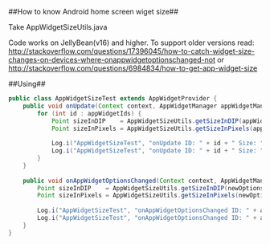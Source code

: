 ##How to know Android home screen wiget size##

Take AppWidgetSizeUtils.java

Code works on JellyBean(v16) and higher. To support older versions read: http://stackoverflow.com/questions/17396045/how-to-catch-widget-size-changes-on-devices-where-onappwidgetoptionschanged-not or http://stackoverflow.com/questions/6984834/how-to-get-app-widget-size

##Using##

```java
public class AppWidgetSizeTest extends AppWidgetProvider {
    public void onUpdate(Context context, AppWidgetManager appWidgetManager, int[] appWidgetIds) {
        for (int id : appWidgetIds) {
            Point sizeInDIP    = AppWidgetSizeUtils.getSizeInDIP(appWidgetManager, id);
            Point sizeInPixels = AppWidgetSizeUtils.getSizeInPixels(appWidgetManager, id);
    
            Log.i("AppWidgetSizeTest", "onUpdate ID: " + id + " Size: " + sizeInDIP.x    + "x" + sizeInDIP.y    + " dip");
            Log.i("AppWidgetSizeTest", "onUpdate ID: " + id + " Size: " + sizeInPixels.x + "x" + sizeInPixels.y + " px");
        }
    }
    
    public void onAppWidgetOptionsChanged(Context context, AppWidgetManager appWidgetManager, int appWidgetId, Bundle newOptions) {
        Point sizeInDIP    = AppWidgetSizeUtils.getSizeInDIP(newOptions);
        Point sizeInPixels = AppWidgetSizeUtils.getSizeInPixels(newOptions);
    
        Log.i("AppWidgetSizeTest", "onAppWidgetOptionsChanged ID: " + appWidgetId + " Size: " + sizeInDIP.x    + "x" + sizeInDIP.y    + " dip");
        Log.i("AppWidgetSizeTest", "onAppWidgetOptionsChanged ID: " + appWidgetId + " Size: " + sizeInPixels.x + "x" + sizeInPixels.y + " px");
    }
}
```
